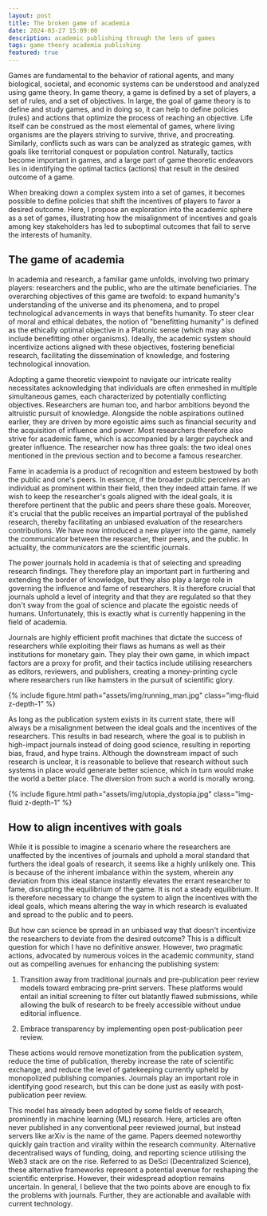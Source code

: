```yaml
---
layout: post
title: The broken game of academia
date: 2024-03-27 15:09:00
description: academic publishing through the lens of games
tags: game theory academia publishing
featured: true
---
```


Games are fundamental to the behavior of rational agents, and many biological, societal, and economic systems can be understood and analyzed using game theory. In game theory, a game is defined by a set of players, a set of rules, and a set of objectives. In large, the goal of game theory is to define and study games, and in doing so, it can help to define policies (rules) and actions that optimize the process of reaching an objective. Life itself can be construed as the most elemental of games, where living organisms are the players striving to survive, thrive, and procreating. Similarly, conflicts such as wars can be analyzed as strategic games, with goals like territorial conquest or population control. Naturally, tactics become important in games, and a large part of game theoretic endeavors lies in identifying the optimal tactics (actions) that result in the desired outcome of a game. 

When breaking down a complex system into a set of games, it becomes possible to define policies that shift the incentives of players to favor a desired outcome. Here, I propose an exploration into the academic sphere as a set of games, illustrating how the misalignment of incentives and goals among key stakeholders has led to suboptimal outcomes that fail to serve the interests of humanity.

## The game of academia
In academia and research, a familiar game unfolds, involving two primary players: researchers and the public, who are the ultimate beneficiaries. The overarching objectives of this game are twofold: to expand humanity's understanding of the universe and its phenomena, and to propel technological advancements in ways that benefits humanity. To steer clear of moral and ethical debates, the notion of "benefitting humanity" is defined as the ethically optimal objective in a Platonic sense (which may also include benefitting other organisms). Ideally, the academic system should incentivize actions aligned with these objectives, fostering beneficial research, facilitating the dissemination of knowledge, and fostering technological innovation.

Adopting a game theoretic viewpoint to navigate our intricate reality necessitates acknowledging that individuals are often enmeshed in multiple simultaneous games, each characterized by potentially conflicting objectives. Researchers are human too, and harbor ambitions beyond the altruistic pursuit of knowledge. Alongside the noble aspirations outlined earlier, they are driven by more egoistic aims such as financial security and the acquisition of influence and power. Most researchers therefore also strive for academic fame, which is accompanied by a larger paycheck and greater influence. The researcher now has three goals: the two ideal ones mentioned in the previous section and to become a famous researcher. 

Fame in academia is a product of recognition and esteem bestowed by both the public and one's peers. In essence, if the broader public perceives an individual as prominent within their field, then they indeed attain fame. If we wish to keep the researcher's goals aligned with the ideal goals, it is therefore pertinent that the public and peers share these goals. Moreover, it's crucial that the public receives an impartial portrayal of the published research, thereby facilitating an unbiased evaluation of the researchers contributions. We have now introduced a new player into the game, namely the communicator between the researcher, their peers, and the public. In actuality, the communicators are the scientific journals.

The power journals hold in academia is that of selecting and spreading research findings. They therefore play an important part in furthering and extending the border of knowledge, but they also play a large role in governing the influence and fame of researchers. It is therefore crucial that journals uphold a level of integrity and that they are regulated so that they don't sway from the goal of science and placate the egoistic needs of humans. Unfortunately, this is exactly what is currently happening in the field of academia.

Journals are highly efficient profit machines that dictate the success of researchers while exploiting their flaws as humans as well as their institutions for monetary gain. They play their own game, in which impact factors are a proxy for profit, and their tactics include utilising researchers as editors, reviewers, and publishers, creating a money-printing cycle where researchers run like hamsters in the pursuit of scientific glory.

{% include figure.html path="assets/img/running_man.jpg" class="img-fluid z-depth-1" %}

As long as the publication system exists in its current state, there will always be a misalignment between the ideal goals and the incentives of the researchers. This results in bad research, where the goal is to publish in high-impact journals instead of doing good science, resulting in reporting bias, fraud, and hype trains. Although the downstream impact of such research is unclear, it is reasonable to believe that research without such systems in place would generate better science, which in turn would make the world a better place. The diversion from such a world is morally wrong.

{% include figure.html path="assets/img/utopia_dystopia.jpg" class="img-fluid z-depth-1" %}

## How to align incentives with goals
While it is possible to imagine a scenario where the researchers are unaffected by the incentives of journals and uphold a moral standard that furthers the ideal goals of research, it seems like a highly unlikely one. This is because of the inherent imbalance within the system, wherein any deviation from this ideal stance instantly elevates the errant researcher to fame, disrupting the equilibrium of the game. It is not a steady equilibrium. It is therefore necessary to change the system to align the incentives with the ideal goals, which means altering the way in which research is evaluated and spread to the public and to peers.

But how can science be spread in an unbiased way that doesn't incentivize the researchers to deviate from the desired outcome? This is a difficult question for which I have no definitive answer. However, two pragmatic actions, advocated by numerous voices in the academic community, stand out as compelling avenues for enhancing the publishing system:

1. Transition away from traditional journals and pre-publication peer review models toward embracing pre-print servers. These platforms would entail an initial screening to filter out blatantly flawed submissions, while allowing the bulk of research to be freely accessible without undue editorial influence.

2. Embrace transparency by implementing open post-publication peer review.

These actions would remove monetization from the publication system, reduce the time of publication, thereby increase the rate of scientific exchange, and reduce the level of gatekeeping currently upheld by monopolized publishing companies. Journals play an important role in identifying good research, but this can be done just as easily with post-publication peer review.

This model has already been adopted by some fields of research, prominently in machine learning (ML) research. Here, articles are often never published in any conventional peer reviewed journal, but instead servers like arXiv is the name of the game. Papers deemed noteworthy quickly gain traction and virality within the research community. Alternative decentralised ways of funding, doing, and reporting science utilising the Web3 stack are on the rise. Referred to as DeSci (Decentralized Science), these alternative frameworks represent a potential avenue for reshaping the scientific enterprise. However, their widespread adoption remains uncertain. In general, I believe that the two points above are enough to fix the problems with journals. Further, they are actionable and available with current technology.

